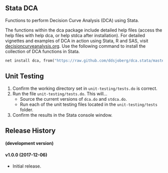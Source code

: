 ## Stata DCA

Functions to perform Decision Curve Analysis (DCA) using Stata.

The functions within the dca package include detailed help files (access the help files with help dca, or help stdca after installation).
For detailed vignettes and examples of DCA in action using Stata, R and SAS, visit [decisioncurveanalysis.org](decisioncurveanalysis.org).
Use the following command to install the collection of DCA functions in Stata. 

```stata
net install dca, from("https://raw.github.com/ddsjoberg/dca.stata/master/") replace
```

## Unit Testing

1. Confirm the working directory set in `unit-testing/tests.do` is correct.
1. Run the file `unit-testing/tests.do`. This will...
    - Source the current versions of `dca.do` and `stdca.do`.
    - Run each of the unit testing files located in the `unit-testing/tests` folder.
1. Confirm the results in the Stata console window.

## Release History

#### (development version)

#### v1.0.0 (2017-12-06)

* Initial release.